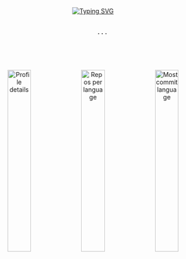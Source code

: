 <div align="center">
  <a href="https://git.io/typing-svg"><img src="https://readme-typing-svg.demolab.com?font=Fira+Code&pause=1000&color=F7A429&center=true&vCenter=true&width=435&lines=Hello+I'm+Baifern" alt="Typing SVG" /></a>
  <br><br>
  <pre>
     ...
  </pre>
  <br><br>
  <p align="center">
    <img
      src="https://raw.githubusercontent.com/txnfern/profile-summary-cards/master/profile-summary-card-output/vue/0-profile-details.svg"
      alt="Profile details"
      width="32.5%"
    />
    <img
      src="https://raw.githubusercontent.com/txnfern/profile-summary-cards/master/profile-summary-card-output/vue/1-repos-per-language.svg"
      alt="Repos per language"
      width="32.5%"
    />
    <img
      src="https://raw.githubusercontent.com/txnfern/profile-summary-cards/master/profile-summary-card-output/vue/2-most-commit-language.svg"
      alt="Most commit language"
      width="32.5%"
    />
  </p>
</div>
